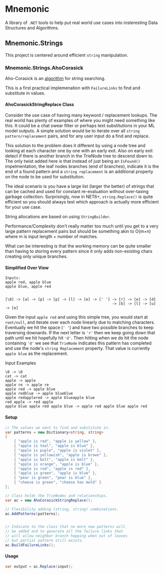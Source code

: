 # Mnemonic

A library of `.NET` tools to help put real world use cases into insteresting Data
Structures and Algorithms.  

## Mnemonic.Strings

This project is centered around efficient `string` manipulation.  

### Mnemonic.Strings.AhoCorasick

Aho-Corasick is an [algorithm](https://en.wikipedia.org/wiki/Aho%E2%80%93Corasick_algorithm) for string searching.  

This is a first practical implemenation with `FailureLinks` to find and substitute in values.  

#### AhoCorasickStringReplace Class

Consider the use case of having many keyword / replacement lookups. The real world has
plenty of examples of where you might need something like this. It could be a chat swear
filter or perhaps text substitutions in your ML model outputs. A simple solution would be
to iterate over all `string pattern/replacement` pairs, and for any user input do a find
and replace.  

This solution to the problem does it different by using a node tree and looking at each 
character one by one with an early exit. Also on early exit detect if there is another
branch in the TrieNode tree to descend down to. The only twist added here is that instead
of just being an `IsFound()` impelmentation, the leaf nodes branches (end of branches),
indicate it is the end of a found pattern and a `string replacement` is an additional
property on the node to be used for substitution.  

The ideal scenario is you have a large list (larger the better) of strings that can
be cached and used for constant re-evaluation without over-taxing garbage collection. 
Surprisingly, now in NET6+, `string.Replace()` is quite efficient so you should
always test which approach is actually more efficient for your use case.  

String allocations are based on using `StringBuilder`.

Performance/Complexity don't really matter too much until you get to a very large
pattern replacement pairs but should be something akin to O(m+n) where m is
input length + number of matches.  

What can be interesting is that the working memory can be quite smaller than having
to storing every pattern since it only adds non-existing chars creating only unique
branches.  

#### Simplified Over View
```plaintext
Inputs: 
apple red, apple blue
apple blue, apple red

      
[\0] -> [a] -> [p] -> [p] -> [l] -> [e] -> [' '] -> [r] -> [e] -> [d] 
                                                 -> [b] -> [l] -> [u] -> [e]
```

Given the input `apple red` and using this simple tree, you would start at `root/null`,
and iterate over each node linearly due to matching characters. Eventually we hit the
space (`' '`) and have two possible branches to keep traversing downards. If the next
letter is `'r'` then we keep going down that path until we hit hopefully hit `'d'`. Then
hitting when we do hit the node containing `'d'` we see that `TrieNode` indicates this
pattern has completed and use the node's `string Replacement` property. That value is
currently `apple blue` as the replacement.  

Input Examples
```plaintext
\0 -> \0
cat -> cat
apple -> apple
apple re -> apple re
apple red -> apple blue
apple redblue -> apple blueblue
apple redapplered -> apple blueapple blue
red apple -> red apple
apple blue apple red apple blue -> apple red apple blue apple red
```

#### Setup

```csharp
// The values we want to find and substitute in.
var patterns = new Dictionary<string, string>
{
    { "apple is red", "apple is yellow" },
    { "apple is teal", "apple is blue" },
    { "apple is puple", "apple is violet" },
    { "apple is yellowish", "apple is brown" },
    { "apple is bolt", "apple is belt" },
    { "apple is orange", "apple is blue" },
    { "apple is rod", "apple is red" },
    { "apple is green", "apple is blue" },
    { "pear is green", "pear is blue" },
    { "cheese is green", "cheese has mold" }
};

// Class holds the TrieNodes and relationships.
var ac = new AhoCorasickStringReplace();

// Flexibility adding (string, string) combinations.
ac.AddPatterns(patterns);


// Indicate to the class that no more new patterns will
// be added and to generate all the failure links that
// will allow neighbor branch hopping when out of leaves
// but partial pattern still exists.
ac.BuildFailureLinks();
```

#### Usage

```csharp
var output = ac.Replace(input);
```